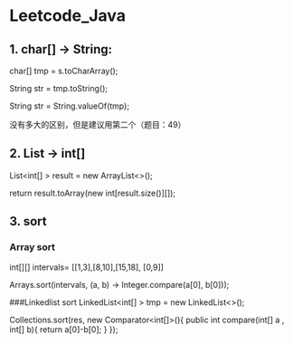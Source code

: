 # Leetcode_Java
## 1. char[]  -> String:
char[] tmp = s.toCharArray();

String str = tmp.toString(); 

String str =  String.valueOf(tmp);

没有多大的区别，但是建议用第二个（题目：49）

## 2. List -> int[]
List<int[] > result = new ArrayList<>();

return result.toArray(new int[result.size()][]);

## 3. sort
### Array sort
int[][] intervals= [[1,3],[8,10],[15,18], [0,9]]

Arrays.sort(intervals, (a, b) -> Integer.compare(a[0], b[0]));

###Linkedlist sort
LinkedList<int[] > tmp = new LinkedList<>();

Collections.sort(res, new Comparator<int[]>(){
public int compare(int[] a , int[] b){
return a[0]-b[0];
}
});